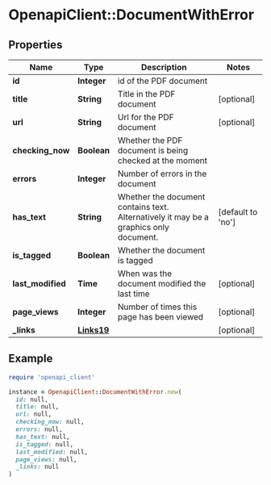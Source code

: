 # OpenapiClient::DocumentWithError

## Properties

| Name | Type | Description | Notes |
| ---- | ---- | ----------- | ----- |
| **id** | **Integer** | id of the PDF document |  |
| **title** | **String** | Title in the PDF document | [optional] |
| **url** | **String** | Url for the PDF document | [optional] |
| **checking_now** | **Boolean** | Whether the PDF document is being checked at the moment |  |
| **errors** | **Integer** | Number of errors in the document |  |
| **has_text** | **String** | Whether the document contains text. Alternatively it may be a graphics only document. | [default to &#39;no&#39;] |
| **is_tagged** | **Boolean** | Whether the document is tagged |  |
| **last_modified** | **Time** | When was the document modified the last time | [optional] |
| **page_views** | **Integer** | Number of times this page has been viewed | [optional] |
| **_links** | [**Links19**](Links19.md) |  | [optional] |

## Example

```ruby
require 'openapi_client'

instance = OpenapiClient::DocumentWithError.new(
  id: null,
  title: null,
  url: null,
  checking_now: null,
  errors: null,
  has_text: null,
  is_tagged: null,
  last_modified: null,
  page_views: null,
  _links: null
)
```

